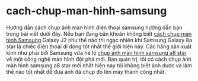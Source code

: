 # cach-chup-man-hinh-samsung
Hướng dẫn cách chụp ảnh màn hình điện thoại samsung hướng dẫn bạn trong bài viết dưới đây. Nếu bạn đang băn khoăn không biết <a href="https://yeualo.com/view/cach-chup-anh-man-hinh-dien-thoai-samsung-galaxy">cách chụp màn hình Samsung</a> Galaxy J2 như thế nào thì ngạc nhiên khi Samsung Galaxy 8a star là chiếc điện thoại di động tốt nhất thế giới hiện nay. Các hãng sản xuất kính như phải bởi Samsung vừa hé lộ <a href="https://yeualo.com/view/cach-chup-man-hinh-samsung-a8-star">chụp ảnh màn hình samsung a8 star</a> về một công nghệ màn hình đột phá mới. Ban quản trị, tôi có cách chụp ảnh màn hình samsung a8 star mới nhất hiện nay tôi không biết ảnh được và làm thế nào tốt nhất để đưa ảnh đã chụp đó lên máy thành công nhất.
